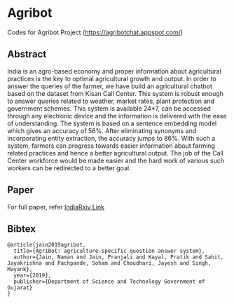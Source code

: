 # Agribot
Codes for Agribot Project (https://agribotchat.appspot.com/)

## Abstract
India is an agro-based economy and proper
information about agricultural practices is the key to optimal
agricultural growth and output. In order to answer the queries
of the farmer, we have build an agricultural chatbot based on
the dataset from Kisan Call Center. This system is robust
enough to answer queries related to weather, market rates,
plant protection and government schemes. This system is
available 24\*7, can be accessed through any electronic device
and the information is delivered with the ease of
understanding. The system is based on a sentence embedding
model which gives an accuracy of 56%. After eliminating
synonyms and incorporating entity extraction, the accuracy
jumps to 86%. With such a system, farmers can progress
towards easier information about farming related practices
and hence a better agricultural output. The job of the Call
Center workforce would be made easier and the hard work of
various such workers can be redirected to a better goal.

## Paper 
For full paper, refer [IndiaRxiv Link](https://indiarxiv.org/3qp98/)

## Bibtex
```
@article{jain2019agribot,
  title={AgriBot: agriculture-specific question answer system},
  author={Jain, Naman and Jain, Pranjali and Kayal, Pratik and Sahit, Jayakrishna and Pachpande, Soham and Choudhari, Jayesh and Singh, Mayank},
  year={2019},
  publisher={Department of Science and Technology Government of Gujarat}
}
```


